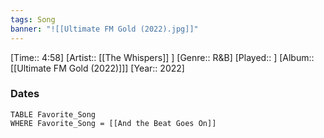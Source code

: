 ```yaml
---
tags: Song  
banner: "![[Ultimate FM Gold (2022).jpg]]"
---
```

[Time:: 4:58]
[Artist:: [[The Whispers]] ]
[Genre:: R&B]
[Played:: ]
[Album:: [[Ultimate FM Gold (2022)]]]
[Year:: 2022]
### Dates
````dataview
TABLE Favorite_Song
WHERE Favorite_Song = [[And the Beat Goes On]]
````